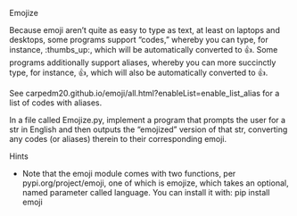 Emojize

Because emoji aren’t quite as easy to type as text, at least on laptops and desktops, some programs support “codes,” whereby you can type, for instance, :thumbs_up:, which will be automatically converted to 👍. Some programs additionally support aliases, whereby you can more succinctly type, for instance, :thumbsup:, which will also be automatically converted to 👍.

See carpedm20.github.io/emoji/all.html?enableList=enable_list_alias for a list of codes with aliases.

In a file called Emojize.py, implement a program that prompts the user for a str in English and then outputs the “emojized” version of that str, converting any codes (or aliases) therein to their corresponding emoji.

Hints
 - Note that the emoji module comes with two functions, per pypi.org/project/emoji, one of which is emojize, which takes an optional, named parameter called language. You can install it with:
pip install emoji